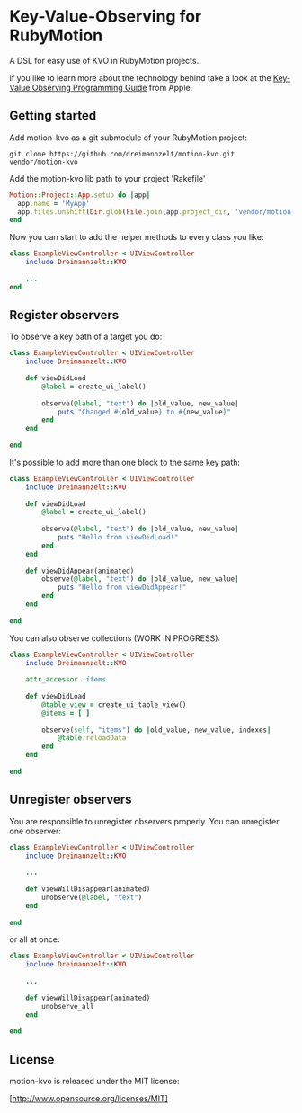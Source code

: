 # Key-Value-Observing for RubyMotion

A DSL for easy use of KVO in RubyMotion projects. 

If you like to learn more about the technology behind take a look at the [Key-Value Observing Programming Guide](https://developer.apple.com/library/mac/#documentation/Cocoa/Conceptual/KeyValueObserving/KeyValueObserving.html#//apple_ref/doc/uid/10000177i) from Apple.
	

## Getting started

Add motion-kvo as a git submodule of your RubyMotion project:

    git clone https://github.com/dreimannzelt/motion-kvo.git vendor/motion-kvo

Add the motion-kvo lib path to your project 'Rakefile'

```ruby
Motion::Project::App.setup do |app|
  app.name = 'MyApp'
  app.files.unshift(Dir.glob(File.join(app.project_dir, 'vendor/motion-kvo/lib/**/*.rb')))
end
```
Now you can start to add the helper methods to every class you like:

```ruby
class ExampleViewController < UIViewController
	include Dreimannzelt::KVO
	
	...
end
```

## Register observers

To observe a key path of a target you do:

```ruby
class ExampleViewController < UIViewController
	include Dreimannzelt::KVO
	
	def viewDidLoad
		@label = create_ui_label()
		
		observe(@label, "text") do |old_value, new_value|
			puts "Changed #{old_value} to #{new_value}"
		end
	end
	
end
```

It's possible to add more than one block to the same key path:

```ruby
class ExampleViewController < UIViewController
	include Dreimannzelt::KVO
	
	def viewDidLoad
		@label = create_ui_label()
		
		observe(@label, "text") do |old_value, new_value|
			puts "Hello from viewDidLoad!"
		end		
	end
	
	def viewDidAppear(animated)
		observe(@label, "text") do |old_value, new_value|
			puts "Hello from viewDidAppear!"
		end
	end
	
end
```

You can also observe collections (WORK IN PROGRESS):

```ruby
class ExampleViewController < UIViewController
	include Dreimannzelt::KVO
	
	attr_accessor :items
	
	def viewDidLoad
		@table_view = create_ui_table_view()
		@items = [ ]
		
		observe(self, "items") do |old_value, new_value, indexes|
			@table.reloadData
		end
	end
	
end
```

## Unregister observers

You are responsible to unregister observers properly. You can unregister one observer:

```ruby
class ExampleViewController < UIViewController
	include Dreimannzelt::KVO
	
	...
	
	def viewWillDisappear(animated)
		unobserve(@label, "text")
	end
	
end
```

or all at once:

```ruby
class ExampleViewController < UIViewController
	include Dreimannzelt::KVO
	
	...
	
	def viewWillDisappear(animated)
		unobserve_all
	end
	
end
```

## License

motion-kvo is released under the MIT license:

[http://www.opensource.org/licenses/MIT]
